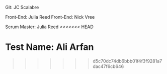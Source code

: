 Git: JC Scalabre

Front-End: Julia Reed
Front-End: Nick Vree

Scrum Master: Julia Reed
<<<<<<< HEAD

Test Name: Ali Arfan
=======
>>>>>>> d5c70dc74db6bbb01f4f3f9281a7dac47f6cb646
